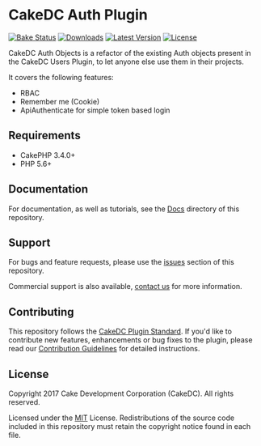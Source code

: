 CakeDC Auth Plugin
===================

[![Bake Status](https://secure.travis-ci.org/CakeDC/auth.png?branch=master)](http://travis-ci.org/CakeDC/auth)
[![Downloads](https://poser.pugx.org/CakeDC/auth/d/total.png)](https://packagist.org/packages/CakeDC/auth)
[![Latest Version](https://poser.pugx.org/CakeDC/auth/v/stable.png)](https://packagist.org/packages/CakeDC/auth)
[![License](https://poser.pugx.org/CakeDC/auth/license.svg)](https://packagist.org/packages/CakeDC/auth)

CakeDC Auth Objects is a refactor of the existing Auth objects present in the CakeDC Users Plugin, 
to let anyone else use them in their projects.

It covers the following features:
* RBAC
* Remember me (Cookie)
* ApiAuthenticate for simple token based login

Requirements
------------

* CakePHP 3.4.0+
* PHP 5.6+

Documentation
-------------

For documentation, as well as tutorials, see the [Docs](Docs/Home.md) directory of this repository.

Support
-------

For bugs and feature requests, please use the [issues](https://github.com/CakeDC/auth/issues) section of this repository.

Commercial support is also available, [contact us](https://www.cakedc.com/contact) for more information.

Contributing
------------

This repository follows the [CakeDC Plugin Standard](https://www.cakedc.com/plugin-standard). 
If you'd like to contribute new features, enhancements or bug fixes to the plugin, please read our [Contribution Guidelines](https://www.cakedc.com/contribution-guidelines) for detailed instructions.

License
-------

Copyright 2017 Cake Development Corporation (CakeDC). All rights reserved.

Licensed under the [MIT](http://www.opensource.org/licenses/mit-license.php) License. Redistributions of the source code included in this repository must retain the copyright notice found in each file.
